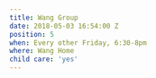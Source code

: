 ```yaml
---
title: Wang Group
date: 2018-05-03 16:54:00 Z
position: 5
when: Every other Friday, 6:30-8pm
where: Wang Home
child care: 'yes'
---
```


